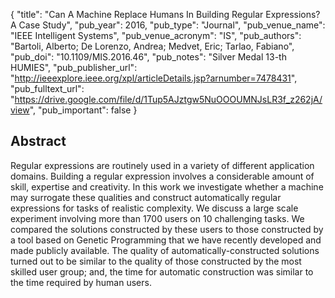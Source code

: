 {
  "title": "Can A Machine Replace Humans In Building Regular Expressions? A Case Study",
  "pub_year": 2016,
  "pub_type": "Journal",
  "pub_venue_name": "IEEE Intelligent Systems",
  "pub_venue_acronym": "IS",
  "pub_authors": "Bartoli, Alberto; De Lorenzo, Andrea; Medvet, Eric; Tarlao, Fabiano",
  "pub_doi": "10.1109/MIS.2016.46",
  "pub_notes": "Silver Medal 13-th HUMIES",
  "pub_publisher_url": "http://ieeexplore.ieee.org/xpl/articleDetails.jsp?arnumber=7478431",
  "pub_fulltext_url": "https://drive.google.com/file/d/1Tup5AJztgw5NuOOOUMNJsLR3f_z262jA/view",
  "pub_important": false
}

## Abstract
Regular expressions are routinely used in a variety of different application domains. Building a regular expression involves a considerable amount of skill, expertise and creativity. In this work we investigate whether a machine may surrogate these qualities and construct automatically regular expressions for tasks of realistic complexity. We discuss a large scale experiment involving more than 1700 users on 10 challenging tasks. We compared the solutions constructed by these users to those constructed by a tool based on Genetic Programming that we have recently developed and made publicly available. The quality of automatically-constructed solutions turned out to be similar to the quality of those constructed by the most skilled user group; and, the time for automatic construction was similar to the time required by human users.

